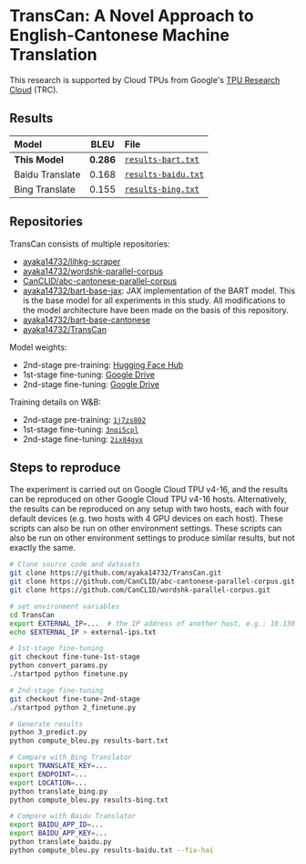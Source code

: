 # TransCan: A Novel Approach to English-Cantonese Machine Translation

This research is supported by Cloud TPUs from Google's [TPU Research Cloud](https://sites.research.google/trc/about/) (TRC).

## Results

| Model | BLEU | File |
| :- | :-: | :- |
| **This Model** | **0.286** | [`results-bart.txt`](results-bart.txt) |
| Baidu Translate | 0.168 | [`results-baidu.txt`](results-baidu.txt) |
| Bing Translate | 0.155 | [`results-bing.txt`](results-bing.txt) |

## Repositories

TransCan consists of multiple repositories:

- [ayaka14732/lihkg-scraper](https://github.com/ayaka14732/lihkg-scraper)
- [ayaka14732/wordshk-parallel-corpus](https://github.com/ayaka14732/wordshk-parallel-corpus)
- [CanCLID/abc-cantonese-parallel-corpus](https://github.com/CanCLID/abc-cantonese-parallel-corpus)
- [ayaka14732/bart-base-jax](https://github.com/ayaka14732/bart-base-jax): JAX implementation of the BART model. This is the base model for all experiments in this study. All modifications to the model architecture have been made on the basis of this repository.
- [ayaka14732/bart-base-cantonese](https://github.com/ayaka14732/bart-base-cantonese)
- [ayaka14732/TransCan](https://github.com/ayaka14732/TransCan)

Model weights:

- 2nd-stage pre-training: [Hugging Face Hub](https://huggingface.co/Ayaka/bart-base-cantonese)
- 1st-stage fine-tuning: [Google Drive](https://drive.google.com/file/d/1MX0LYW5jhB72g3F_WAKQm1nZVQyuD_nl/view)
- 2nd-stage fine-tuning: [Google Drive](https://drive.google.com/file/d/1IfsLd_KDnYO7nUqN0JcHoy2oLif2u4V6/view)

Training details on W&B:

- 2nd-stage pre-training: [`1j7zs802`](https://wandb.ai/ayaka/bart-base-cantonese/runs/1j7zs802)
- 1st-stage fine-tuning: [`3nqi5cpl`](https://wandb.ai/ayaka/en-kfw-nmt/runs/3nqi5cpl)
- 2nd-stage fine-tuning: [`2ix84gyx`](https://wandb.ai/ayaka/en-kfw-nmt-2nd-stage'/runs/2ix84gyx)

## Steps to reproduce

The experiment is carried out on Google Cloud TPU v4-16, and the results can be reproduced on other Google Cloud TPU v4-16 hosts. Alternatively, the results can be reproduced on any setup with two hosts, each with four default devices (e.g. two hosts with 4 GPU devices on each host). These scripts can also be run on other environment settings. These scripts can also be run on other environment settings to produce similar results, but not exactly the same.

```sh
# Clone source code and datasets
git clone https://github.com/ayaka14732/TransCan.git
git clone https://github.com/CanCLID/abc-cantonese-parallel-corpus.git
git clone https://github.com/CanCLID/wordshk-parallel-corpus.git

# set environment variables
cd TransCan
export EXTERNAL_IP=...  # the IP address of another host, e.g.: 10.130.0.27
echo $EXTERNAL_IP > external-ips.txt

# 1st-stage fine-tuning
git checkout fine-tune-1st-stage
python convert_params.py
./startpod python finetune.py

# 2nd-stage fine-tuning
git checkout fine-tune-2nd-stage
./startpod python 2_finetune.py

# Generate results
python 3_predict.py
python compute_bleu.py results-bart.txt

# Compare with Bing Translator
export TRANSLATE_KEY=...
export ENDPOINT=...
export LOCATION=...
python translate_bing.py
python compute_bleu.py results-bing.txt

# Compare with Baidu Translator
export BAIDU_APP_ID=...
export BAIDU_APP_KEY=...
python translate_baidu.py
python compute_bleu.py results-baidu.txt --fix-hai
```
